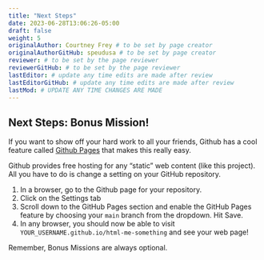 ```yaml
---
title: "Next Steps"
date: 2023-06-28T13:06:26-05:00
draft: false
weight: 5
originalAuthor: Courtney Frey # to be set by page creator
originalAuthorGitHub: speudusa # to be set by page creator
reviewer: # to be set by the page reviewer
reviewerGitHub: # to be set by the page reviewer
lastEditor: # update any time edits are made after review
lastEditorGitHub: # update any time edits are made after review
lastMod: # UPDATE ANY TIME CHANGES ARE MADE
---
```


## Next Steps: Bonus Mission!
If you want to show off your hard work to all your friends, Github has a cool feature called [Github Pages](https://pages.github.com/) that makes this really easy.

Github provides free hosting for any “static” web content (like this project). All you have to do is change a setting on your GitHub repository.

1. In a browser, go to the Github page for your repository.
1. Click on the Settings tab
1. Scroll down to the GitHub Pages section and enable the GitHub Pages feature by choosing your `main` branch from the dropdown. Hit Save.
1. In any browser, you should now be able to visit `YOUR_USERNAME.github.io/html-me-something` and see your web page!

Remember, Bonus Missions are always optional.